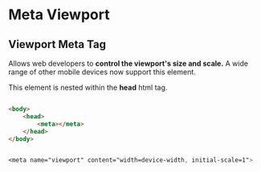 # Meta Viewport


## Viewport Meta Tag

Allows web developers to **control the viewport's size and scale.** A wide range of other mobile devices now support this element.

This element is nested within the **head** html tag.

```html

<body>
    <head>
        <meta></meta>
    </head>
</body>


```

```css

<meta name="viewport" content="width=device-width, initial-scale=1">

```
